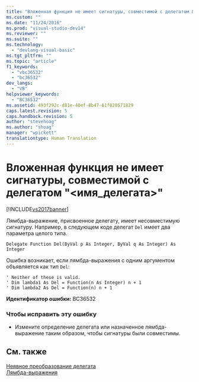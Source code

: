 ```yaml
---
title: "Вложенная функция не имеет сигнатуры, совместимой с делегатом &quot;&lt;имя_делегата&gt;&quot; | Microsoft Docs"
ms.custom: ""
ms.date: "11/24/2016"
ms.prod: "visual-studio-dev14"
ms.reviewer: ""
ms.suite: ""
ms.technology: 
  - "devlang-visual-basic"
ms.tgt_pltfrm: ""
ms.topic: "article"
f1_keywords: 
  - "vbc36532"
  - "bc36532"
dev_langs: 
  - "VB"
helpviewer_keywords: 
  - "BC36532"
ms.assetid: 493f292c-d81e-40ef-8b47-61f020571829
caps.latest.revision: 5
caps.handback.revision: 5
author: "stevehoag"
ms.author: "shoag"
manager: "wpickett"
translationtype: Human Translation
---
```

# Вложенная функция не имеет сигнатуры, совместимой с делегатом &quot;&lt;имя_делегата&gt;&quot;
[!INCLUDE[vs2017banner](../../../csharp/includes/vs2017banner.md)]

Лямбда\-выражение, присвоенное делегату, имеет несовместимую сигнатуру.  Например, в следующем коде делегат `Del` имеет два параметра целого типа.  
  
```vb#  
Delegate Function Del(ByVal p As Integer, ByVal q As Integer) As Integer  
```  
  
 Ошибка возникает, если лямбда\-выражения с одним аргументом объявляется как тип `Del`:  
  
```vb#  
' Neither of these is valid.   
' Dim lambda1 As Del = Function(n As Integer) n + 1  
' Dim lambda2 As Del = Function(n) n + 1  
```  
  
 **Идентификатор ошибки:** BC36532  
  
### Чтобы исправить эту ошибку  
  
-   Измените определение делегата или назначенное лямбда\-выражение таким образом, чтобы сигнатуры были совместимы.  
  
## См. также  
 [Неявное преобразование делегата](../../../visual-basic/programming-guide/language-features/delegates/relaxed-delegate-conversion.md)   
 [Лямбда\-выражения](../../../visual-basic/programming-guide/language-features/procedures/lambda-expressions.md)